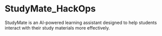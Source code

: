 # StudyMate_HackOps
StudyMate is an AI-powered learning assistant designed to help students interact with their study materials more effectively.
